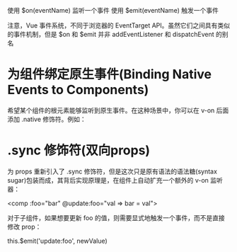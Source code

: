 

使用 $on(eventName) 监听一个事件
使用 $emit(eventName) 触发一个事件

注意，Vue 事件系统，不同于浏览器的 EventTarget API。虽然它们之间具有类似的事件机制，但是 $on 和 $emit 并非 addEventListener 和 dispatchEvent 的别名


# 为组件绑定原生事件(Binding Native Events to Components)

希望某个组件的根元素能够监听到原生事件。在这种场景中，你可以在 v-on 后面添加 .native 修饰符。例如：
<my-component v-on:click.native="doTheThing"></my-component>


# .sync 修饰符(双向props)

<comp :foo.sync="bar"></comp>

为 props 重新引入了 .sync 修饰符，但是这次只是原有语法的语法糖(syntax sugar)包装而成，其背后实现原理是，在组件上自动扩充一个额外的 v-on 监听器：

<comp :foo="bar" @update:foo="val => bar = val"></comp>

对于子组件，如果想要更新 foo 的值，则需要显式地触发一个事件，而不是直接修改 prop：

this.$emit('update:foo', newValue)
